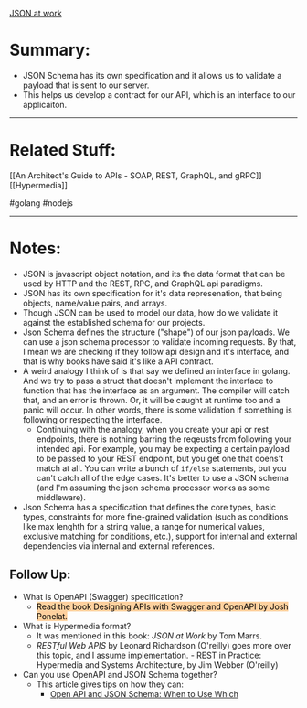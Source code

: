 
 [JSON at work](https://www.amazon.com/JSON-Work-Practical-Data-Integration/dp/1449358322)
# Summary:
- JSON Schema has its own specification and it allows us to validate a payload that is sent to our server. 
- This helps us develop a contract for our API, which is an interface to our applicaiton.
---
# Related Stuff:
 [[An Architect's Guide to APIs - SOAP, REST, GraphQL, and gRPC]]
[[Hypermedia]] 

 #golang 
 #nodejs 
 
---
# Notes:
- JSON is javascript object notation, and its the data format that can be used by HTTP and the REST, RPC, and GraphQL api paradigms.
- JSON has its own specification for it's data represenation, that being objects, name/value pairs, and arrays.
- Though JSON can be used to model our data, how do we validate it against the established schema for our projects.
- Json Schema defines the structure ("shape") of our json payloads. We can use a json schema processor to validate incoming requests. By that, I mean we are checking if they follow api design and it's interface, and that is why books have said it's like a API contract.
- A weird analogy I think of is that say we defined an interface in golang. And we try to pass a struct that doesn't implement the interface to function that has the interface as an argument. The compiler will catch that, and an error is thrown. Or, it will be caught at runtime too and a panic will occur. In other words, there is some validation if something is following or respecting the interface.
	- Continuing with the analogy, when you create your api or rest endpoints, there is nothing barring the reqeusts from following your intended api. For example, you may be expecting a certain payload to be passed to your REST endpoint, but you get one that doens't match at all. You can write a bunch of `if/else` statements, but you can't catch all of the edge cases. It's better to use a JSON schema (and I'm assuming the json schema processor works as some middleware).
 - Json Schema has a specification that defines the core types, basic types, constraints for more fine-grained validation (such as conditions like max lenghth for a string value, a range for numerical values, exclusive matching for conditions, etc.), support for internal and external dependencies via internal and external references.
## Follow Up: 
- What is OpenAPI (Swagger) specification?
	- <mark style="background: #FFB86CA6;">Read the book Designing APIs with Swagger and OpenAPI by Josh Ponelat.</mark>
- What is Hypermedia format?
	- It was mentioned in this book: *JSON at Work* by Tom Marrs.
	 - *RESTful Web APIS* by Leonard Richardson (O'reilly) goes more over this topic, and I assume implementation.
	  - REST in Practice: Hypermedia and Systems Architecture, by Jim Webber (O'reilly)
- Can you use OpenAPI and JSON Schema together?
	- This article gives tips on how they can:
		- [Open API and JSON Schema: When to Use Which](https://blog.stoplight.io/openapi-json-schema)
  